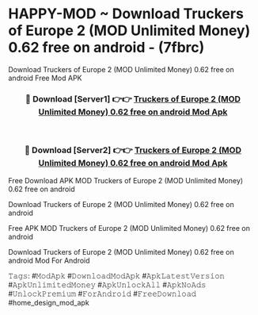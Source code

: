 # HAPPY-MOD ~ Download Truckers of Europe 2 (MOD Unlimited Money) 0.62 free on android - (7fbrc)
Download Truckers of Europe 2 (MOD Unlimited Money) 0.62 free on android Free Mod APK

<div align="center">
<h3>🔴 Download [Server1] 👉👉 <a href="https://apk-comot.site?title=Truckers_of_Europe_2_(MOD_Unlimited_Money)_0.62_free_on_android">Truckers of Europe 2 (MOD Unlimited Money) 0.62 free on android Mod Apk</a></h3><br>

<h3>🔴 Download [Server2] 👉👉 <a href="https://apk-comot.site?title=Truckers_of_Europe_2_(MOD_Unlimited_Money)_0.62_free_on_android">Truckers of Europe 2 (MOD Unlimited Money) 0.62 free on android Mod Apk</a></h3>
</div>


Free Download APK MOD Truckers of Europe 2 (MOD Unlimited Money) 0.62 free on android

Download Truckers of Europe 2 (MOD Unlimited Money) 0.62 free on android 

Free APK MOD Truckers of Europe 2 (MOD Unlimited Money) 0.62 free on android 

Download Truckers of Europe 2 (MOD Unlimited Money) 0.62 free on android Mod For Android

𝚃𝚊𝚐𝚜: #𝙼𝚘𝚍𝙰𝚙𝚔 #𝙳𝚘𝚠𝚗𝚕𝚘𝚊𝚍𝙼𝚘𝚍𝙰𝚙𝚔 #𝙰𝚙𝚔𝙻𝚊𝚝𝚎𝚜𝚝𝚅𝚎𝚛𝚜𝚒𝚘𝚗 #𝙰𝚙𝚔𝚄𝚗𝚕𝚒𝚖𝚒𝚝𝚎𝚍𝙼𝚘𝚗𝚎𝚢 #𝙰𝚙𝚔𝚄𝚗𝚕𝚘𝚌𝚔𝙰𝚕𝚕 #𝙰𝚙𝚔𝙽𝚘𝙰𝚍𝚜 #𝚄𝚗𝚕𝚘𝚌𝚔𝙿𝚛𝚎𝚖𝚒𝚞𝚖 #𝙵𝚘𝚛𝙰𝚗𝚍𝚛𝚘𝚒𝚍 #𝙵𝚛𝚎𝚎𝙳𝚘𝚠𝚗𝚕𝚘𝚊𝚍 #home_design_mod_apk